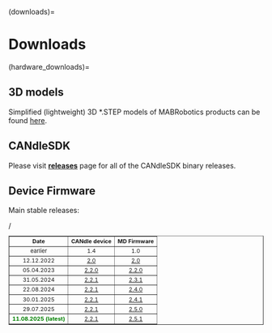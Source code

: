 (downloads)=

# Downloads

(hardware_downloads)=

## 3D models

Simplified (lightweight) 3D \*.STEP models of MABRobotics products can be found
[here](https://drive.google.com/drive/folders/1HMs3-LDdo9Fq8obLJfhrmhvfJQhLiTa4?usp=sharing).

## CANdleSDK

Please visit [**releases**](https://github.com/mabrobotics/CANdle-SDK/releases) page for all of the
CANdleSDK binary releases.

<!--## MAB Firmware

Firmware update of MABs products is release in form of propriatary `.mab` files. These files can be
uploaded to devices using [CANdleTool](candletool)

```
candletool md update -i <id> ./path/to/mab/file.mab
candletool pds update -i <id> ./path/to/mab/file.mab
candletool candle update -i <id> ./path/to/mab/file.mab
```

For example:

```
candletool md update -i 100 ./md_3_0_0_abcdefa.mab
```-->

## Device Firmware

Main stable releases:

<table border="1" cellpadding="2" cellspacing="0"  class="gridlines sheet0" id="sheet0" style="float:center;text-align:center;font-size:11px ;width:100%">
	<tbody>
		<tr>
      		<td> <b>Date</b></td>
			<td> <b>CANdle device</b></td>
			<td> <b>MD Firmware</b></td>
		</tr>
		<tr>
			<td>earlier</td>
			<td>1.4</td>
			<td>1.0</td>
		</tr>
    	<tr>
			<td>12.12.2022</td>
			<td><a href = https://drive.google.com/drive/folders/10wIX2uEaf42pkwGgW9fVAcGT7zrbptN9?usp=share_link >2.0</a></td>
			<td><a href = ../MAB_CAN_Flasher_ea1d72f2_V2.0.0 >2.0</a></td>
		</tr>
		<tr>
			<td>05.04.2023</td>
			<td><a href = https://drive.google.com/drive/folders/1KDQ-C75hCG3vG0TmMa5ZI3u2Hdv0R0jF?usp=share_link>2.2.0</a></td>
			<td><a href = https://drive.google.com/drive/folders/1fc-_x4e1BJuoYAXRuuwuZ3nlq07d4J5S?usp=share_link>2.2.0</a></td>
		</tr>
		<tr>
			<td>31.05.2024</td>
			<td><a href = ../_static/firmware/candle_2.2.1.zip>2.2.1</a></td>
			<td><a href = https://drive.google.com/file/d/1JEStPSVnSHGrSZuBAMhupySp18OfRDAs/view?usp=sharing>2.3.1</a></td>
		</tr>
		<tr>
			<td>22.08.2024</td>
			<td><a href = ../_static/firmware/candle_2.2.1.zip>2.2.1</a></td>
			<td><a href = ../_static/firmware/md_2.4.0.zip>2.4.0</a></td>
		</tr>
		<tr>/
			<td>30.01.2025</td>
			<td><a href = ../_static/firmware/candle_2.2.1.zip>2.2.1</a></td>
			<td><a href = ../_static/firmware/md_2.4.1.zip>2.4.1</a></td>
		</tr>
		<tr>
			<td>29.07.2025</td>
			<td><a href = ../_static/firmware/candle_2.2.1.zip>2.2.1</a></td>
			<td><a href = ../_static/firmware/md_2.5.0.zip>2.5.0</a></td>
		</tr>
		<tr>
			<td style="color:green;"><b>11.08.2025 (latest)</b></td>
			<td><a href = ../_static/firmware/candle_2.2.1.zip>2.2.1</a></td>
			<td><a href = ../_static/firmware/md_2.5.1.zip>2.5.1</a></td>
		</tr>
	</tbody>
</table>
<p></p>

